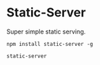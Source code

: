 # Static-Server #

Super simple static serving.

    npm install static-server -g

    static-server